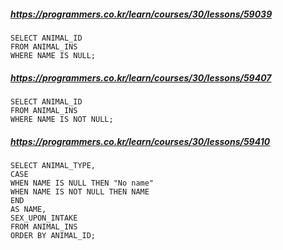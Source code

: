 ##### https://programmers.co.kr/learn/courses/30/lessons/59039
```
SELECT ANIMAL_ID
FROM ANIMAL_INS
WHERE NAME IS NULL;
```
##### https://programmers.co.kr/learn/courses/30/lessons/59407
```
SELECT ANIMAL_ID
FROM ANIMAL_INS
WHERE NAME IS NOT NULL;
```
##### https://programmers.co.kr/learn/courses/30/lessons/59410
```
SELECT ANIMAL_TYPE,
CASE
WHEN NAME IS NULL THEN "No name"
WHEN NAME IS NOT NULL THEN NAME
END
AS NAME,
SEX_UPON_INTAKE
FROM ANIMAL_INS
ORDER BY ANIMAL_ID;
```